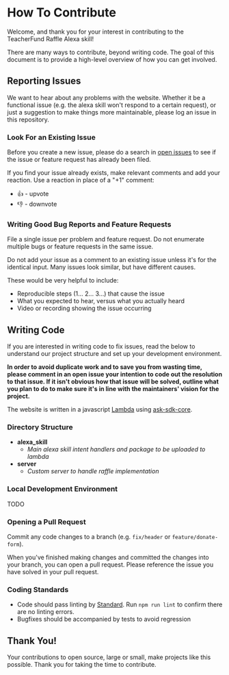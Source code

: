 # How To Contribute

Welcome, and thank you for your interest in contributing to the TeacherFund Raffle Alexa skill!

There are many ways to contribute, beyond writing code. The goal of this document is to provide a high-level overview of how you can get involved.

## Reporting Issues
We want to hear about any problems with the website. Whether it be a functional issue (e.g. the alexa skill won't respond to a certain request), or just a suggestion to make things more maintainable, please log an issue in this repository.

### Look For an Existing Issue
Before you create a new issue, please do a search in [open issues](https://github.com/teacherfund/TeacherFund_raffle/issues) to see if the issue or feature request has already been filed.

If you find your issue already exists, make relevant comments and add your reaction. Use a reaction in place of a "+1" comment:

- 👍 - upvote
- 👎 - downvote

### Writing Good Bug Reports and Feature Requests
File a single issue per problem and feature request. Do not enumerate multiple bugs or feature requests in the same issue.

Do not add your issue as a comment to an existing issue unless it's for the identical input. Many issues look similar, but have different causes.

These would be very helpful to include:
- Reproducible steps (1... 2... 3...) that cause the issue
- What you expected to hear, versus what you actually heard
- Video or recording showing the issue occurring

## Writing Code
If you are interested in writing code to fix issues, read the below to understand our project structure and set up your development environment.

**In order to avoid duplicate work and to save you from wasting time, please comment in an open issue your intention to code out the resolution to that issue. If it isn't obvious how that issue will be solved, outline what you plan to do to make sure it's in line with the maintainers' vision for the project.**

The website is written in a javascript [Lambda](https://aws.amazon.com/lambda/) using [ask-sdk-core](https://github.com/alexa/alexa-skills-kit-sdk-for-nodejs/tree/2.0.x/ask-sdk-core). 

### Directory Structure
- **alexa_skill**
  - _Main alexa skill intent handlers and package to be uploaded to lambda_
- **server**
  - _Custom server to handle raffle implementation_

### Local Development Environment
TODO

### Opening a Pull Request
Commit any code changes to a branch (e.g. `fix/header` or `feature/donate-form`).

When you've finished making changes and committed the changes into your branch, you can open a pull request. Please reference the issue you have solved in your pull request.

### Coding Standards

- Code should pass linting by [Standard](https://standardjs.com/). Run `npm run lint` to confirm there are no linting errors.
- Bugfixes should be accompanied by tests to avoid regression

## Thank You!
Your contributions to open source, large or small, make projects like this possible. Thank you for taking the time to contribute.
